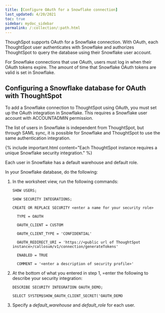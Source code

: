 ```yaml
---
title: [Configure OAuth for a Snowflake connection]
last_updated: 4/20/2021
toc: true
sidebar: mydoc_sidebar
permalink: /:collection/:path.html
---
```

ThoughSpot supports OAuth for a Snowflake connection. With OAuth, each ThoughtSpot user authenticates with Snowflake and authorizes ThoughtSpot to query the database using their Snowflake user account.

For Snowflake connections that use OAuth, users must log in when their OAuth tokens expire. The amount of time that Snowflake OAuth tokens are valid is set in Snowflake.

## Configuring a Snowflake database for OAuth with ThoughtSpot

To add a Snowflake connection to ThoughtSpot using OAuth, you must set up the OAuth integration in Snowflake. This requires a Snowflake user account with ACCOUNTADMIN permission.

The list of users in Snowflake is independent from ThoughtSpot, but through SAML sync, it is possible for Snowflake and ThoughtSpot to use the same authentication integration.

{% include important.html content="Each ThoughtSpot instance requires a unique Snowflake security integration." %}

Each user in Snowflake has a default warehouse and default role.

In your Snowflake database, do the following:

1. In the worksheet view, run the following commands:
   ```
   SHOW USERS;

   SHOW SECURITY INTEGRATIONS;

   CREATE OR REPLACE SECURITY <enter a name for your security role>

     TYPE = OAUTH

     OAUTH_CLIENT = CUSTOM

     OAUTH_CLIENT_TYPE = 'CONFIDENTIAL'

     OAUTH_REDIRECT_URI = 'https://<public url of ThoughtSpot instance>/callosum/v1/connection/generateTokens'

     ENABLED = TRUE

     COMMENT = '<enter a description of security profile>'
    ```

2. At the bottom of what you entered in step 1, =enter the following to describe your security integration:
   ```
   DESCRIBE SECURITY INTEGRATION OAUTH_DEMO;

   SELECT SYSTEM$SHOW_OAUTH_CLIENT_SECRET('OAUTH_DEMO
   ```

3. Specify a *default_warehouse* and *default_role* for each user.
